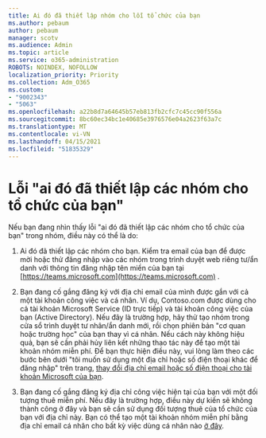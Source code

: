 ```yaml
---
title: Ai đó đã thiết lập nhóm cho lỗi tổ chức của bạn
ms.author: pebaum
author: pebaum
manager: scotv
ms.audience: Admin
ms.topic: article
ms.service: o365-administration
ROBOTS: NOINDEX, NOFOLLOW
localization_priority: Priority
ms.collection: Adm_O365
ms.custom:
- "9002343"
- "5063"
ms.openlocfilehash: a22b8d7a64645b57eb813fb2cfc7c45cc90f556a
ms.sourcegitcommit: 8bc60ec34bc1e40685e3976576e04a2623f63a7c
ms.translationtype: MT
ms.contentlocale: vi-VN
ms.lasthandoff: 04/15/2021
ms.locfileid: "51835329"
---
```

# <a name="someone-has-already-set-up-teams-for-your-organization-error"></a>Lỗi "ai đó đã thiết lập các nhóm cho tổ chức của bạn"

Nếu bạn đang nhìn thấy lỗi "ai đó đã thiết lập các nhóm cho tổ chức của bạn" trong nhóm, điều này có thể là do:

1. Ai đó đã thiết lập các nhóm cho bạn. Kiểm tra email của bạn để được mời hoặc thử đăng nhập vào các nhóm trong trình duyệt web riêng tư/ẩn danh với thông tin đăng nhập tên miền của bạn tại [https://teams.microsoft.com](https://teams.microsoft.com) .

2. Bạn đang cố gắng đăng ký với địa chỉ email của mình được gắn với cả một tài khoản công việc và cá nhân. Ví dụ, Contoso.com được dùng cho cả tài khoản Microsoft Service (ID trực tiếp) và tài khoản công việc của bạn (Active Directory). Nếu đây là trường hợp, hãy thử tạo nhóm trong cửa sổ trình duyệt tư nhân/ẩn danh mới, rồi chọn phiên bản "cơ quan hoặc trường học" của bạn thay vì cá nhân. Nếu cách này không hiệu quả, bạn sẽ cần phải hủy liên kết những thao tác này để tạo một tài khoản nhóm miễn phí. Để bạn thực hiện điều này, vui lòng làm theo các bước bên dưới "tôi muốn sử dụng một địa chỉ hoặc số điện thoại khác để đăng nhập" trên trang, [thay đổi địa chỉ email hoặc số điện thoại cho tài khoản Microsoft của bạn](https://support.microsoft.com/help/12407).

3. Bạn đang cố gắng đăng ký địa chỉ công việc hiện tại của bạn với một đối tượng thuê miễn phí. Nếu đây là trường hợp, điều này dự kiến sẽ không thành công ở đây và bạn sẽ cần sử dụng đối tượng thuê của tổ chức của bạn với địa chỉ này. Bạn có thể tạo một tài khoản nhóm miễn phí bằng địa chỉ email cá nhân cho bất kỳ việc dùng cá nhân nào [ở đây](https://products.office.com/microsoft-teams/group-chat-software).
